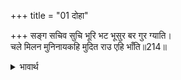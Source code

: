 +++
title = "01 दोहा"

+++
सङ्ग सचिव सुचि भूरि भट भूसुर बर गुर ग्याति।  
चले मिलन मुनिनायकहि मुदित राउ एहि भाँति॥214॥  

<details><summary>भावार्थ</summary>

तब उन्होन्ने पवित्र हृदय के (ईमानदार, स्वामिभक्त) मन्त्री बहुत से योद्धा, श्रेष्ठ ब्राह्मण, गुरु (शतानन्दजी) और अपनी जाति के श्रेष्ठ लोगों को साथ लिया और इस प्रकार प्रसन्नता के साथ राजा मुनियों के स्वामी विश्वामित्रजी से मिलने चले॥214॥  
</details>


<div class="audioEmbed"  caption="AIR-वाचनम्" src="https://archive
.org/download/rAmcharitmAnas-AIR/EPI-080.mp3"></div>

